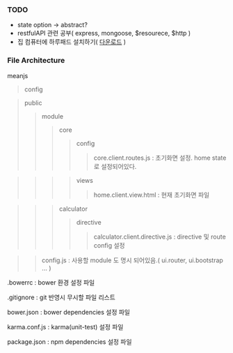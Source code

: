 ### TODO
* state option -> abstract?
* restfulAPI 관련 공부( express, mongoose, $resourece, $http )
* 집 컴퓨터에 하루패드 설치하기( [다운로드](http://pad.haroopress.com/user.html) )

### File Architecture
meanjs
>config

>public
>>module
>>>core
>>>>config
>>>>>core.client.routes.js : 초기화면 설정. home state 로 설정되어있다.

>>>>views
>>>>>home.client.view.html : 현재 초기화면 파일

>>>calculator
>>>>directive
>>>>>calculator.client.directive.js	: directive 및 route config 설정

>>config.js	: 사용할 module 도 명시 되어있음.( ui.router, ui.bootstrap ... )

.bowerrc		: bower 환경 설정 파일

.gitignore		: git 반영시 무시할 파일 리스트

bower.json		: bower dependencies 설정 파일

karma.conf.js	: karma(unit-test) 설정 파일

package.json	: npm dependencies 설정 파일
